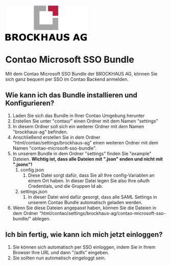 ![Alt text](docs/logo.svg?raw=true "logo")


# Contao Microsoft SSO Bundle
Mit dem Contao Microsoft SSO Bundle der BROCKHAUS AG, können Sie sich ganz bequem per SSO im 
Contao Backend anmelden.

## Wie kann ich das Bundle installieren und Konfigurieren?
1. Laden Sie sich das Bundle in Ihrer Contao Umgebung herunter
2. Erstellen Sie unter "contao/" einen Ordner mit dem Namen "settings" 
3. In diesem Ordner soll sich ein weiterer Ordner mit dem Namen "brockhaus-ag" befinden.
4. Anschließend erstellen Sie in dem Ordner "html/contao/settings/brockhaus-ag" einen weiteren Ordner mit 
   dem Namen "contao-microsoft-sso-bundle".
5. In unserem Bundle in dem Ordner "settings" finden Sie "example" Dateien. <b>Wichtig ist, 
   dass alle Dateien mit ".json" enden und nicht mit ".jsonc"!</b> 
   1. config.json 
      1. Diese Datei sorgt dafür, dass Sie all Ihre config-Variablen an einem Ort haben.
         In dieser Datei legen Sie also Ihre oAuth Credentials, und die Gruppen Id ab.
   2. settings.json
      1. In dieser Datei wird dafür gesorgt, dass alle SAML Settings in unserem Contao Bundle
         automatisch geladen werden.
6. Wenn Sie diese Dateien angepasst haben, können Sie die Dateien in dem Ordner 
   "html/contao/settings/brockhaus-ag/contao-microsoft-sso-bundle/" ablegen.

## Ich bin fertig, wie kann ich mich jetzt einloggen?
1. Sie können sich automatisch per SSO einloggen, indem Sie in Ihrem Browser Ihre URL und dann 
   "/adfs" eingeben.
2. Sie sollten nun automatisch eingeloggt sein. 

